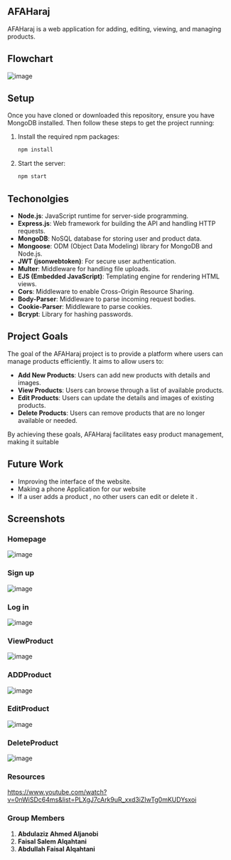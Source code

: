 ## AFAHaraj
AFAHaraj is a web application for adding, editing, viewing, and managing products.
## Flowchart
![image](https://github.com/AbdulazizAhmedAj/AFAHaraj/assets/96697853/49791177-40a9-44e3-b813-69f80ac7a363)

## Setup
Once you have cloned or downloaded this repository, ensure you have MongoDB installed. Then follow these steps to get the project running:
1. Install the required npm packages:
   ```bash
   npm install
    ```
2. Start the server:
    ```bash
   npm start

## Techonolgies
- **Node.js**: JavaScript runtime for server-side programming.
- **Express.js**: Web framework for building the API and handling HTTP requests.
- **MongoDB**: NoSQL database for storing user and product data.
- **Mongoose**: ODM (Object Data Modeling) library for MongoDB and Node.js.
- **JWT (jsonwebtoken)**: For secure user authentication.
- **Multer**: Middleware for handling file uploads.
- **EJS (Embedded JavaScript)**: Templating engine for rendering HTML views.
- **Cors**: Middleware to enable Cross-Origin Resource Sharing.
- **Body-Parser**: Middleware to parse incoming request bodies.
- **Cookie-Parser**: Middleware to parse cookies.
- **Bcrypt**: Library for hashing passwords.

## Project Goals
The goal of the AFAHaraj project is to provide a platform where users can manage products efficiently. It aims to allow users to:

- **Add New Products**: Users can add new products with details and images.
- **View Products**: Users can browse through a list of available products.
- **Edit Products**: Users can update the details and images of existing products.
- **Delete Products**: Users can remove products that are no longer available or needed.

By achieving these goals, AFAHaraj facilitates easy product management, making it suitable

## Future Work
-  Improving the interface of the website.
-  Making a phone Application for our website
-  If a user adds a product , no other users can edit or delete it .

## Screenshots
### Homepage
![image](https://github.com/AbdulazizAhmedAj/AFAHaraj/assets/96697853/1f45aa75-3911-4983-84fa-887e52a99e20)
### Sign up
![image](https://github.com/AbdulazizAhmedAj/AFAHaraj/assets/96697853/3623ccc8-0fb8-4c7a-b9e4-b52143decdc9)
### Log in
![image](https://github.com/AbdulazizAhmedAj/AFAHaraj/assets/96697853/beea1549-5154-468b-ad62-3a5431ff00b2)
### ViewProduct
![image](https://github.com/AbdulazizAhmedAj/AFAHaraj/assets/96697853/8f5c3de7-0717-44ba-b801-473a3056a25b)
### ADDProduct
![image](https://github.com/AbdulazizAhmedAj/AFAHaraj/assets/96697853/52a6ff6e-a9fd-415a-bcf9-8db3bbff11b5)
### EditProduct
![image](https://github.com/AbdulazizAhmedAj/AFAHaraj/assets/96697853/8f80ede4-5b01-4f2c-9b5c-be27e997a162)
### DeleteProduct
![image](https://github.com/AbdulazizAhmedAj/AFAHaraj/assets/96697853/2bef9bf7-46ad-4ef4-a3f6-568c3fcfab75)
### Resources
https://www.youtube.com/watch?v=0nWiSDc64ms&list=PLXgJ7cArk9uR_xxd3iZIwTg0mKUDYsxoi
### Group Members
1. **Abdulaziz Ahmed Aljanobi**
2. **Faisal Salem Alqahtani**
3. **Abdullah Faisal Alqahtani**

